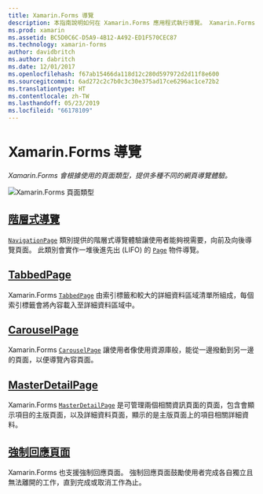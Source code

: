 ```yaml
---
title: Xamarin.Forms 導覽
description: 本指南說明如何在 Xamarin.Forms 應用程式執行導覽。 Xamarin.Forms 會根據使用的頁面類型，提供多種不同的網頁導覽體驗。
ms.prod: xamarin
ms.assetid: BC5D0C6C-D5A9-4B12-A492-ED1F570CEC87
ms.technology: xamarin-forms
author: davidbritch
ms.author: dabritch
ms.date: 12/01/2017
ms.openlocfilehash: f67ab15466da118d12c280d597972d2d11f8e600
ms.sourcegitcommit: 6ad272c2c7b0c3c30e375ad17ce6296ac1ce72b2
ms.translationtype: HT
ms.contentlocale: zh-TW
ms.lasthandoff: 05/23/2019
ms.locfileid: "66178109"
---
```

# <a name="xamarinforms-navigation"></a>Xamarin.Forms 導覽

_Xamarin.Forms 會根據使用的頁面類型，提供多種不同的網頁導覽體驗。_

![](images/page-types.png "Xamarin.Forms 頁面類型")

## <a name="hierarchical-navigationhierarchicalmd"></a>[階層式導覽](hierarchical.md)

[`NavigationPage`](xref:Xamarin.Forms.NavigationPage) 類別提供的階層式導覽體驗讓使用者能夠視需要，向前及向後導覽頁面。 此類別會實作一堆後進先出 (LIFO) 的 [`Page`](xref:Xamarin.Forms.Page) 物件導覽。

## <a name="tabbedpagetabbed-pagemd"></a>[TabbedPage](tabbed-page.md)

Xamarin.Forms [`TabbedPage`](xref:Xamarin.Forms.TabbedPage) 由索引標籤和較大的詳細資料區域清單所組成，每個索引標籤會將內容載入至詳細資料區域中。

## <a name="carouselpagecarousel-pagemd"></a>[CarouselPage](carousel-page.md)

Xamarin.Forms [`CarouselPage`](xref:Xamarin.Forms.CarouselPage) 讓使用者像使用資源庫般，能從一邊撥動到另一邊的頁面，以便導覽內容頁面。

## <a name="masterdetailpagemaster-detail-pagemd"></a>[MasterDetailPage](master-detail-page.md)

Xamarin.Forms [`MasterDetailPage`](xref:Xamarin.Forms.MasterDetailPage) 是可管理兩個相關資訊頁面的頁面，包含會顯示項目的主版頁面，以及詳細資料頁面，顯示的是主版頁面上的項目相關詳細資料。

## <a name="modal-pagesmodalmd"></a>[強制回應頁面](modal.md)

Xamarin.Forms 也支援強制回應頁面。 強制回應頁面鼓勵使用者完成各自獨立且無法離開的工作，直到完成或取消工作為止。
